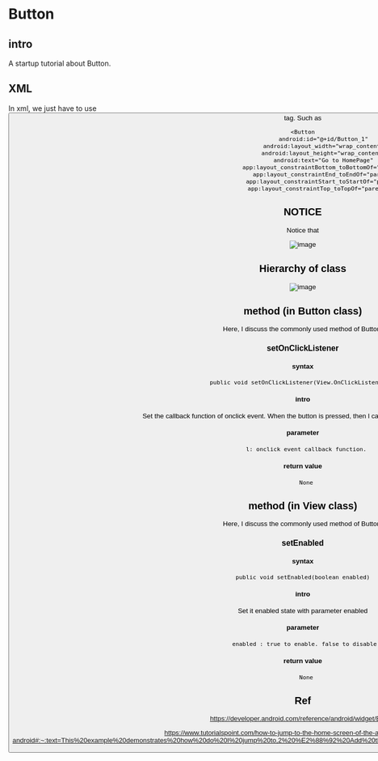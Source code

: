# Button
## intro
A startup tutorial about Button.
## XML
In xml, we just have to use <Button> tag. Such as 

    <Button
                android:id="@+id/Button_1"
                android:layout_width="wrap_content"
                android:layout_height="wrap_content"
                android:text="Go to HomePage"
                app:layout_constraintBottom_toBottomOf="parent"
                app:layout_constraintEnd_toEndOf="parent"
                app:layout_constraintStart_toStartOf="parent"
                app:layout_constraintTop_toTopOf="parent" />
## NOTICE
Notice that

![image](https://github.com/40843245/PhoneDevelopment/assets/75050655/1cc2da4c-1e3d-4fe7-a99b-6ef5e6ff56e8)

## Hierarchy of class 
![image](https://github.com/40843245/PhoneDevelopment/assets/75050655/d5af7d14-2f62-4b42-956b-9fff5909d53a)


## method (in Button class)
Here, I discuss the commonly used method of Button.
### setOnClickListener
#### syntax

    public void setOnClickListener(View.OnClickListener l)
    
#### intro
Set the callback function of onclick event. When the button is pressed, then l callback function will be called.

#### parameter

      l: onclick event callback function.

#### return value
      None

## method (in View class)
Here, I discuss the commonly used method of Button.
### setEnabled
#### syntax

    public void setEnabled(boolean enabled)
    
#### intro
Set it enabled state with parameter enabled

#### parameter

      enabled : true to enable. false to disable.

#### return value
      None

## Ref
https://developer.android.com/reference/android/widget/Button

https://www.tutorialspoint.com/how-to-jump-to-the-home-screen-of-the-app-using-a-button-in-android#:~:text=This%20example%20demonstrates%20how%20do%20I%20jump%20to,2%20%E2%88%92%20Add%20the%20following%20code%20to%20res%2Flayout%2Factivity_main.xml.

